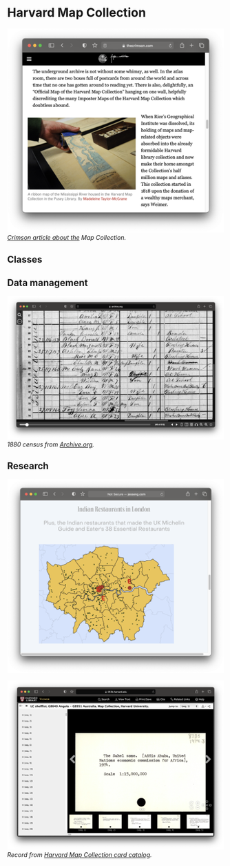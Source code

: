 # Harvard Map Collection

![Screenshot from an article about the Map Collection](media/intro.png)
*[Crimson article about the](https://www.thecrimson.com/article/2016/4/21/map-collections/) Map Collection.* 

## Classes

## Data management

![Screenshot from 1880 census](media/1880-census.png)
*1880 census from [Archive.org](https://archive.org/details/10thcensus0561unit/page/n45/mode/2up?view=theater).* 



## Research
![Student project map showing Indian restaurants in London](media/jess-map.png)

![Screenshot from Harvard online library catalog](media/climate-reactions.png)
*Record from  [Harvard Map Collection card catalog](https://iiif.lib.harvard.edu/manifests/view/drs:45555303$402i).* 
